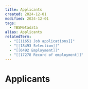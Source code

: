 ```yaml
---
title: Applicants
created: 2024-12-01
modified: 2024-12-01
tags:
  - TBSMetadata
alias: Applicants
relatedTerm:
  - "[[11651 Job applications]]"
  - "[[18493 Selection]]"
  - "[[6492 Employment]]"
  - "[[17278 Record of employment]]"
---
```

# Applicants
